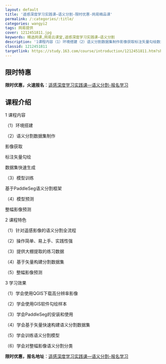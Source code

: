 ```yaml
---
layout: default
title: '遥感深度学习实践课—语义分割-限时优惠-网易精品课'
permalink: /:categories/:title/
categories: wangyi2
tags: 网易提供
cover: 1212451811.jpg
keywords: 精选网课,网易云课堂,遥感深度学习实践课—语义分割
description: '1课程内容（1）环境搭建（2）语义分割数据集制作影像获取标注矢量勾绘数据集快速生成（3）模型训练基于PaddleSeg语'
classid: 1212451811
targetlink: https://study.163.com/course/introduction/1212451811.htm?share=1&shareId=1025206652&utm_campaign=share&utm_medium=iphoneShare&utm_source=&utm_u=1025206652
---
```


## 限时特惠

**限时优惠，火速报名**：[遥感深度学习实践课—语义分割-报名学习](https://study.163.com/course/introduction/1212451811.htm?share=1&shareId=1025206652&utm_campaign=share&utm_medium=iphoneShare&utm_source=&utm_u=1025206652)

## 课程介绍

1 课程内容

（1）环境搭建

（2）语义分割数据集制作

影像获取

标注矢量勾绘

数据集快速生成

（3）模型训练

基于PaddleSeg语义分割框架

（4）模型预测

整幅影像预测

2 课程特色

（1）针对遥感影像的语义分割全流程

（2）操作简单、易上手、实践性强

（3）提供大棚提取的练习数据

（4）基于矢量构建分割数据集

（5）整幅影像预测

3 学习效果

（1）学会使用QGIS下载高分辨率影像

（2）学会使用GIS软件勾绘样本

（3）学会PaddleSeg的安装和使用

（4）学会基于矢量快速构建语义分割数据集

（5）学会训练语义分割模型

（6）学会对整幅影像语义分割分类

**限时优惠，报名地址**：[遥感深度学习实践课—语义分割-报名学习](https://study.163.com/course/introduction/1212451811.htm?share=1&shareId=1025206652&utm_campaign=share&utm_medium=iphoneShare&utm_source=&utm_u=1025206652)

